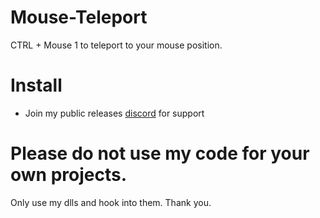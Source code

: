 # Mouse-Teleport
CTRL + Mouse 1 to teleport to your mouse position.

# Install
- Join my public releases [discord](https://discord.gg/ZTzzJNTcNH) for support

# Please do not use my code for your own projects.
Only use my dlls and hook into them. Thank you.
